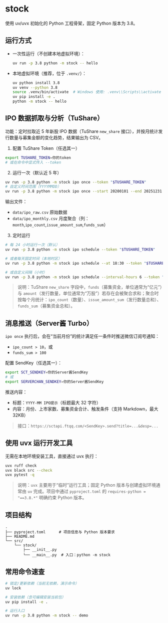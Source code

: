 # stock

使用 uv/uvx 初始化的 Python 工程骨架，固定 Python 版本为 3.8。

## 运行方式

- 一次性运行（不创建本地虚拟环境）：
  ```bash
  uv run -p 3.8 python -m stock -- hello
  ```

- 本地虚拟环境（推荐，位于 `.venv/`）：
  ```bash
  uv python install 3.8
  uv venv --python 3.8
  source .venv/bin/activate  # Windows 使用: .venv\\Scripts\\activate
  uv pip install -e .
  python -m stock -- hello
  ```

## IPO 数据抓取与分析（TuShare）

功能：定时拉取近 5 年新股 IPO 数据（TuShare `new_share` 接口），并按月统计发行数量与募集金额的变化趋势，结果输出为 CSV。

1) 配置 TuShare Token（任选其一）

```bash
export TUSHARE_TOKEN=你的token
# 或在命令中显式传入 --token
```

2) 运行一次（默认近 5 年）

```bash
uv run -p 3.8 python -m stock ipo once --token "$TUSHARE_TOKEN"
# 自定义时间范围（YYYYMMDD）
uv run -p 3.8 python -m stock ipo once --start 20200101 --end 20251231 --token "$TUSHARE_TOKEN"
```

输出文件：
- `data/ipo_raw.csv` 原始数据
- `data/ipo_monthly.csv` 月度聚合（列：`month`,`ipo_count`,`issue_amount_sum`,`funds_sum`）

3) 定时运行

```bash
# 每 24 小时运行一次（默认）
uv run -p 3.8 python -m stock ipo schedule --token "$TUSHARE_TOKEN"

# 或者每天固定时间（本地时区）
uv run -p 3.8 python -m stock ipo schedule --at 18:30 --token "$TUSHARE_TOKEN"

# 或自定义间隔（小时）
uv run -p 3.8 python -m stock ipo schedule --interval-hours 6 --token "$TUSHARE_TOKEN"
```

> 说明：TuShare `new_share` 字段中，`funds`（募集资金，单位通常为“亿元”）与 `amount`（发行数量，单位通常为“万股”）若存在会被聚合求和；聚合时按每个月统计：`ipo_count`（数量）、`issue_amount_sum`（发行数量总和）、`funds_sum`（募集资金总和）。

## 消息推送（Server酱 Turbo）

`ipo once` 执行后，会在“当前月份”的统计满足任一条件时推送微信订阅号通知：

- `ipo_count > 10`，或
- `funds_sum > 100`

配置 SendKey（任选其一）：

```bash
export SCT_SENDKEY=你的Server酱SendKey
# 或
export SERVERCHAN_SENDKEY=你的Server酱SendKey
```

推送内容：

- 标题：`YYYY-MM IPO提示`（标题最大 32 字符）
- 内容：月份、上市家数、募集资金合计、触发条件（支持 Markdown，最大 32KB）

> 接口：`https://sctapi.ftqq.com/<SendKey>.send?title=...&desp=...`

## 使用 uvx 运行开发工具

无需在本地环境安装工具，直接通过 uvx 执行：

```bash
uvx ruff check
uvx black src --check
uvx pytest -q
```

> 说明：`uvx` 主要用于“临时”运行工具；固定 Python 版本与创建虚拟环境通常由 `uv` 完成。项目中通过 `pyproject.toml` 的 `requires-python = "==3.8.*"` 明确约束 Python 版本。

## 项目结构

```
.
├── pyproject.toml      # 项目信息与 Python 版本要求
├── README.md
└── src/
    └── stock/
        ├── __init__.py
        └── __main__.py  # 入口：python -m stock
```

## 常用命令速查

```bash
# 锁定/更新依赖（当前无依赖，演示命令）
uv lock

# 安装依赖（含可编辑安装当前包）
uv pip install -e .

# 运行入口
uv run -p 3.8 python -m stock -- demo
```
